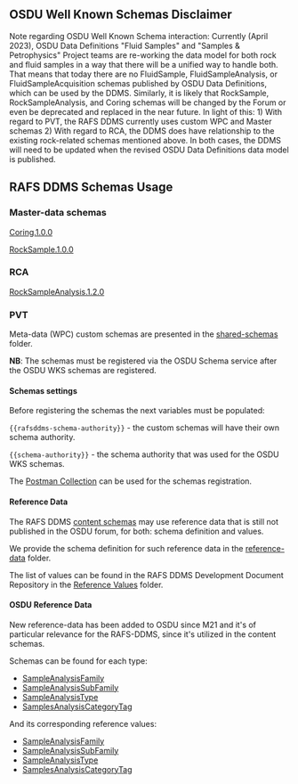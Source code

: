 ## OSDU Well Known Schemas Disclaimer

Note regarding OSDU Well Known Schema interaction: Currently (April 2023), OSDU Data Definitions "Fluid Samples" and "Samples & Petrophysics" Project teams are re-working the data model for both rock and fluid samples in a way that there will be a unified way to handle both. That means that today there are no FluidSample, FluidSampleAnalysis, or FluidSampleAcquisition schemas published by OSDU Data Definitions, which can be used by the DDMS. Similarly, it is likely that RockSample, RockSampleAnalysis, and Coring schemas will be changed by the Forum or even be deprecated and replaced in the near future. In light of this: 1) With regard to PVT, the RAFS DDMS currently uses custom WPC and Master schemas 2) With regard to RCA, the DDMS does have relationship to the existing rock-related schemas mentioned above. In both cases, the DDMS will need to be updated when the revised OSDU Data Definitions data model is published.

## RAFS DDMS Schemas Usage

### Master-data schemas

[Coring.1.0.0](https://community.opengroup.org/osdu/platform/system/schema-service/-/blob/master/deployments/shared-schemas/osdu/master-data/Coring.1.0.0.json)

[RockSample.1.0.0](https://community.opengroup.org/osdu/platform/system/schema-service/-/blob/master/deployments/shared-schemas/osdu/master-data/RockSample.1.0.0.json)

### RCA
[RockSampleAnalysis.1.2.0](https://community.opengroup.org/osdu/platform/system/schema-service/-/blob/master/deployments/shared-schemas/osdu/work-product-component/RockSampleAnalysis.1.2.0.json)

### PVT
Meta-data (WPC) custom schemas are presented in the [shared-schemas](./shared-schemas/rafsddms/work-product-component/) folder.

**NB**: The schemas must be registered via the OSDU Schema service after the OSDU WKS schemas are registered.

#### Schemas settings

Before registering the schemas the next variables must be populated:

`{{rafsddms-schema-authority}}` - the custom schemas will have their own schema authority.

`{{schema-authority}}` - the schema authority that was used for the OSDU WKS schemas.

The [Postman Collection](./rafsddms_schemas_mvp.postman_collection.json) can be used for the schemas registration.

#### Reference Data

The RAFS DDMS [content schemas](https://community.opengroup.org/osdu/platform/domain-data-mgmt-services/rock-and-fluid-sample/rafs-ddms-services/-/tree/main/app/models/data_schemas) may use reference data that is still not published in the OSDU forum, for both: schema definition and values.

We provide the schema definition for such reference data in the [reference-data](./shared-schemas/rafsddms/reference-data/) folder.

The list of values can be found in the RAFS DDMS Development Document Repository in the [Reference Values](https://gitlab.opengroup.org/osdu/subcommittees/data-def/projects/RAFSDDMSDEV/docs/-/tree/main/Design%20Documents/ReferenceValues/Manifests/reference-data/OPEN) folder.

#### OSDU Reference Data
New reference-data has been added to OSDU since M21 and it's of particular relevance for the RAFS-DDMS, since it's utilized in the content schemas.

Schemas can be found for each type:
 - [SampleAnalysisFamily](https://community.opengroup.org/osdu/platform/system/schema-service/-/blob/master/deployments/shared-schemas/osdu/reference-data/SampleAnalysisFamily.1.0.0.json?ref_type=heads)
 - [SampleAnalysisSubFamily](https://community.opengroup.org/osdu/platform/system/schema-service/-/blob/master/deployments/shared-schemas/osdu/reference-data/SampleAnalysisSubFamily.1.0.0.json?ref_type=heads)
 - [SampleAnalysisType](https://community.opengroup.org/osdu/platform/system/schema-service/-/blob/master/deployments/shared-schemas/osdu/reference-data/SampleAnalysisType.1.0.0.json?ref_type=heads)
 - [SamplesAnalysisCategoryTag](https://community.opengroup.org/osdu/platform/system/schema-service/-/blob/master/deployments/shared-schemas/osdu/reference-data/SamplesAnalysisCategoryTag.1.0.0.json?ref_type=heads)

 And its corresponding reference values:
 - [SampleAnalysisFamily](https://community.opengroup.org/osdu/data/data-definitions/-/blob/master/ReferenceValues/Manifests/reference-data/OPEN/SampleAnalysisFamily.1.0.0.json?ref_type=heads)
 - [SampleAnalysisSubFamily](https://community.opengroup.org/osdu/data/data-definitions/-/blob/master/ReferenceValues/Manifests/reference-data/OPEN/SampleAnalysisSubFamily.1.0.0.json?ref_type=heads)
 - [SampleAnalysisType](https://community.opengroup.org/osdu/data/data-definitions/-/blob/master/ReferenceValues/Manifests/reference-data/OPEN/SampleAnalysisType.1.0.0.json?ref_type=heads)
 - [SamplesAnalysisCategoryTag](https://community.opengroup.org/osdu/data/data-definitions/-/blob/master/ReferenceValues/Manifests/reference-data/LOCAL/SamplesAnalysisCategoryTag.1.0.0.json?ref_type=heads)
